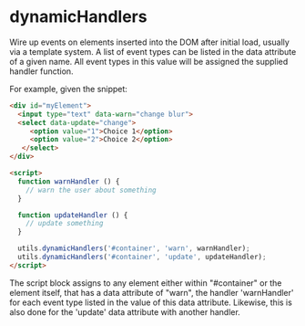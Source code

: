 dynamicHandlers
===============

Wire up events on elements inserted into the DOM after initial load, usually via a template system. A list of event types can be listed in the data attribute of a given name. All event types in this value will be assigned the supplied handler function.

For example, given the snippet:

```html
<div id="myElement">
  <input type="text" data-warn="change blur">
  <select data-update="change">
     <option value="1">Choice 1</option>
     <option value="2">Choice 2</option>
   </select>
</div>

<script>
  function warnHandler () {
    // warn the user about something
  }

  function updateHandler () {
    // update something
  }

  utils.dynamicHandlers('#container', 'warn', warnHandler);
  utils.dynamicHandlers('#container', 'update', updateHandler);
</script>
```

The script block assigns to any element either within "#container" or the element itself, that has a data attribute of "warn", the handler 'warnHandler' for each event type listed in the value of this data attribute. Likewise, this is also done for the 'update' data attribute with another handler.

